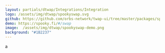 ```yaml
---
layout: partials/dtwap/Integrations/Integration
logo: /assets/img/dtwap/spookyswap.svg
github: https://github.com/orbs-network/twap-ui/tree/master/packages/spookyswap
demo: https://spooky.fi/#/swap
image:  /assets/img/dtwap/spookyswap-demo.png
background: "#1B2237"
---
```

a